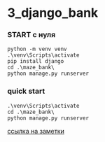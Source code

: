 # 3_django_bank


### START с нуля
    python -m venv venv
    .\venv\Scripts\activate
    pip install django
    cd .\maze_bank\
    python manage.py runserver

### quick start
    .\venv\Scripts\activate
    cd .\maze_bank\
    python manage.py runserver

[ссылка на заметки](./dops/zametki.md)